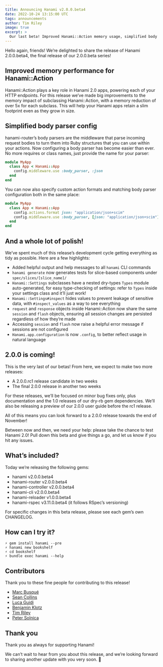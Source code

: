 ```yaml
---
title: Announcing Hanami v2.0.0.beta4
date: 2022-10-24 13:15:00 UTC
tags: announcements
author: Tim Riley
image: true
excerpt: >
  Our last beta! Improved Hanami::Action memory usage, simplified body parser config, and a whole lot of polish.
---
```


Hello again, friends! We’re delighted to share the release of Hanami 2.0.0.beta4, the final release of our 2.0.0.beta series!

## Improved memory performance for Hanami::Action

Hanami::Action plays a key role in Hanami 2.0 apps, powering each of your HTTP endpoints. For this release we’ve made big improvements to the memory impact of subclassing Hanami::Action, with a memory reduction of over 5x for each subclass. This will help your Hanami apps retain a slim footprint even as they grow in size.

## Simplified body parser config

hanami-router’s body parsers are the middleware that parse incoming request bodies to turn them into Ruby structures that you can use within your actions. Now configuring a body parser has become easier than ever. No more requires or class names, just provide the name for your parser:

```ruby
module MyApp
  class App < Hanami::App
    config.middleware.use :body_parser, :json
  end
end
```

You can now also specify custom action formats and matching body parser configuration both in the same place:

```ruby
module MyApp
  class App < Hanami::App
    config.actions.format json: "application/json+scim"
    config.middleware.use :body_parser, [json: "application/json+scim"]
  end
end
```

## And a whole lot of polish!

We’ve spent much of this release’s development cycle getting everything as tidy as possible. Here are a few highlights:

- Added helpful output and help messages to all `hanami` CLI commands
- `hanami generate` now generates tests for slice-based components under `spec/slices/[slice_name]/`
- `Hanami::Settings` subclasses have a nested dry-types `Types` module auto-generated, for easy type-checking of settings: refer to `Types` inside your settings class and it’ll just work!
- `Hanami::Settings#inspect` hides values to prevent leakage of sensitive data, with `#inspect_values` as a way to see everything
- `request` and `response` objects inside Hanami::Action now share the same `session` and `flash` objects, ensuring all session changes are persisted regardless of how they’re made
- Accessing `session` and `flash` now raise a helpful error message if sessions are not configured
- `Hanami.app.configuration` is now `.config`, to better reflect usage in natural language

## 2.0.0 is coming!

This is the very last of our betas! From here, we expect to make two more releases:

- A 2.0.0.rc1 release candidate in two weeks
- The final 2.0.0 release in another two weeks

For these releases, we’ll be focused on minor bug fixes only, plus documentation and the 1.0 releases of our dry-rb gem dependencies. We’ll also be releasing a preview of our 2.0.0 user guide before the rc1 release.

All of this means you can look forward to a 2.0.0 release towards the end of November!

Between now and then, we need your help: please take the chance to test Hanami 2.0! Pull down this beta and give things a go, and let us know if you hit any issues.

## What’s included?

Today we’re releasing the following gems:

- hanami v2.0.0.beta4
- hanami-router v2.0.0.beta4
- hanami-controller v2.0.0.beta4
- hanami-cli v2.0.0.beta4
- hanami-reloader v1.0.0.beta4
- hanami-rspec v3.11.0.beta4 (it follows RSpec’s versioning)

For specific changes in this beta release, please see each gem’s own CHANGELOG.

## How can I try it?

```
⚡ gem install hanami --pre
⚡ hanami new bookshelf
⚡ cd bookshelf
⚡ bundle exec hanami --help
```

## Contributors

Thank you to these fine people for contributing to this release!

- [Marc Busqué](https://github.com/waiting-for-dev)
- [Sean Collins](https://github.com/cllns)
- [Luca Guidi](https://github.com/jodosha)
- [Benjamin Klotz](https://github.com/tak1n)
- [Tim Riley](https://github.com/timriley)
- [Peter Solnica](https://github.com/solnic)

## Thank you

Thank you as always for supporting Hanami!

We can’t wait to hear from you about this release, and we’re looking forward to sharing another update with you very soon. 🌸
